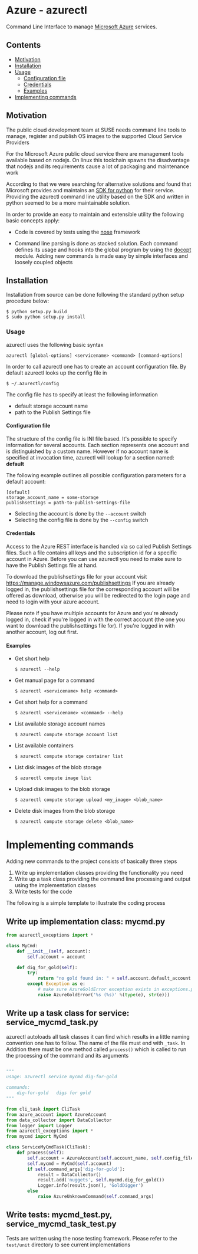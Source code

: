 # Azure - azurectl

Command Line Interface to manage
[Microsoft Azure](https://manage.windowsazure.com) services.

## Contents

  * [Motivation](#motivation)
  * [Installation](#installation)
  * [Usage](#usage)
    - [Configuration file](#configuration-file)
    - [Credentials](#credentials)
    - [Examples](#examples)
  * [Implementing commands](#implementing-commands)

## Motivation

The public cloud development team at SUSE needs command line
tools to manage, register and publish OS images to the supported
Cloud Service Providers

For the Microsoft Azure public cloud service there are management
tools available based on nodejs. On linux this toolchain spawns the
disadvantage that nodejs and its requirements cause a lot of
packaging and maintenance work

According to that we were searching for alternative solutions and
found that Microsoft provides and maintains an
[SDK for python](https://github.com/Azure/azure-sdk-for-python)
for their service. Providing the azurectl command line utility based
on the SDK and written in python seemed to be a more
maintainable solution.

In order to provide an easy to maintain and extensible utility the
following basic concepts apply:

* Code is covered by tests using the
  [nose](https://nose.readthedocs.org/en/latest) framework

* Command line parsing is done as stacked solution. Each command
  defines its usage and hooks into the global program by using the
  [docopt](http://docopt.org) module. Adding new commands is made
  easy by simple interfaces and loosely coupled objects

## Installation

Installation from source can be done following the standard
python setup procedure below:

```
$ python setup.py build
$ sudo python setup.py install
```

### Usage

azurectl uses the following basic syntax

```
azurectl [global-options] <servicename> <command> [command-options]
```

In order to call azurectl one has to create an account configuration
file. By default azurectl looks up the config file in

```
$ ~/.azurectl/config
```

The config file has to specify at least the following information

* default storage account name
* path to the Publish Settings file

#### Configuration file

The structure of the config file is INI file based. It's possible to
specify information for several accounts. Each section represents one
account and is distinguished by a custom name. However if no account
name is specified at invocation time, azurectl will lookup for a
section named: __default__

The following example outlines all possible configuration parameters
for a default account:

```
[default]
storage_account_name = some-storage
publishsettings = path-to-publish-settings-file
```

* Selecting the account is done by the `--account` switch
* Selecting the config file is done by the `--config` switch

#### Credentials

Access to the Azure REST interface is handled via so called Publish Settings
files. Such a file contains all keys and the subscription id for a specific
account in Azure. Before you can use azurectl you need to make sure to have
the Publish Settings file at hand.

To download the publishsettings file for your account visit
https://manage.windowsazure.com/publishsettings If you are already
logged in, the publishsettings file for the corresponding account
will be offered as download, otherwise you will be redirected to
the login page and need to login with your azure account.

Please note if you have multiple accounts for Azure and you're already logged
in, check if you're logged in with the correct account (the one you want
to download the publishsettings file for). If you're logged in with
another account, log out first.

#### Examples

* Get short help

  ```
  $ azurectl --help
  ```

* Get manual page for a command

  ```
  $ azurectl <servicename> help <command>
  ```

* Get short help for a command

  ```
  $ azurectl <servicename> <command> --help
  ```

* List available storage account names

  ```
  $ azurectl compute storage account list
  ```

* List available containers

  ```
  $ azurectl compute storage container list
  ```

* List disk images of the blob storage

  ```
  $ azurectl compute image list
  ```

* Upload disk images to the blob storage

  ```
  $ azurectl compute storage upload <my_image> <blob_name>
  ```

* Delete disk images from the blob storage

  ```
  $ azurectl compute storage delete <blob_name>
  ```


# Implementing commands

Adding new commands to the project consists of basically three steps

1. Write up implementation classes providing the functionality you need
2. Write up a task class providing the command line processing and output
   using the implementation classes
3. Write tests for the code

The following is a simple template to illustrate the coding process

## Write up implementation class: mycmd.py

```python
from azurectl_exceptions import *

class MyCmd:
    def __init__(self, account):
        self.account = account

    def dig_for_gold(self):
        try:
            return "no gold found in: " + self.account.default_account
        except Exception as e:
            # make sure AzureGoldError exception exists in exceptions.py
            raise AzureGoldError('%s (%s)' %(type(e), str(e)))
```


## Write up a task class for service: service_mycmd_task.py

azurectl autoloads all task classes it can find which results in a little
naming convention one has to follow. The name of the file must end with
`_task`. In Addition there must be one method called `process()` which
is called to run the processing of the command and its arguments

```python

"""
usage: azurectl service mycmd dig-for-gold

commands:
    dig-for-gold   digs for gold
"""

from cli_task import CliTask
from azure_account import AzureAccount
from data_collector import DataCollector
from logger import Logger
from azurectl_exceptions import *
from mycmd import MyCmd

class ServiceMyCmdTask(CliTask):
    def process(self):
        self.account = AzureAccount(self.account_name, self.config_file)
        self.mycmd = MyCmd(self.account)
        if self.command_args['dig-for-gold']:
            result = DataCollector()
            result.add('nuggets', self.mycmd.dig_for_gold())
            Logger.info(result.json(), 'GoldDigger')
        else
            raise AzureUnknownCommand(self.command_args)

```

## Write tests: mycmd_test.py, service_mycmd_task_test.py

Tests are written using the nose testing framework. Please refer to
the `test/unit` directory to see current implementations
